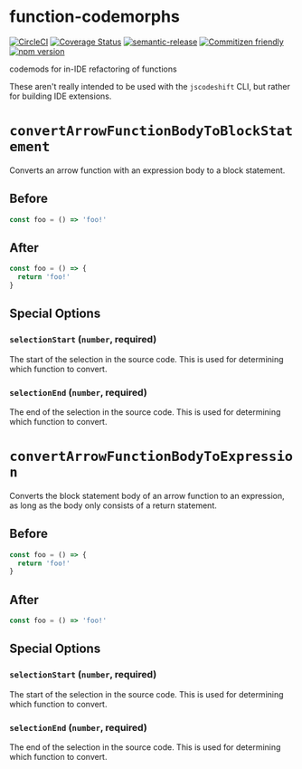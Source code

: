 # function-codemorphs

[![CircleCI](https://circleci.com/gh/codemodsquad/function-codemorphs.svg?style=svg)](https://circleci.com/gh/codemodsquad/function-codemorphs)
[![Coverage Status](https://codecov.io/gh/codemodsquad/function-codemorphs/branch/master/graph/badge.svg)](https://codecov.io/gh/codemodsquad/function-codemorphs)
[![semantic-release](https://img.shields.io/badge/%20%20%F0%9F%93%A6%F0%9F%9A%80-semantic--release-e10079.svg)](https://github.com/semantic-release/semantic-release)
[![Commitizen friendly](https://img.shields.io/badge/commitizen-friendly-brightgreen.svg)](http://commitizen.github.io/cz-cli/)
[![npm version](https://badge.fury.io/js/function-codemorphs.svg)](https://badge.fury.io/js/function-codemorphs)

codemods for in-IDE refactoring of functions

These aren't really intended to be used with the `jscodeshift` CLI, but rather for building IDE extensions.

# `convertArrowFunctionBodyToBlockStatement`

Converts an arrow function with an expression body to a block statement.

## Before

```js
const foo = () => 'foo!'
```

## After

```js
const foo = () => {
  return 'foo!'
}
```

## Special Options

### `selectionStart` (`number`, **required**)

The start of the selection in the source code. This is used for determining which function to convert.

### `selectionEnd` (`number`, **required**)

The end of the selection in the source code. This is used for determining which function to convert.

# `convertArrowFunctionBodyToExpression`

Converts the block statement body of an arrow function to an expression, as long as the body only
consists of a return statement.

## Before

```js
const foo = () => {
  return 'foo!'
}
```

## After

```js
const foo = () => 'foo!'
```

## Special Options

### `selectionStart` (`number`, **required**)

The start of the selection in the source code. This is used for determining which function to convert.

### `selectionEnd` (`number`, **required**)

The end of the selection in the source code. This is used for determining which function to convert.
